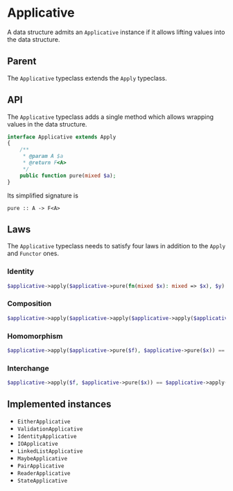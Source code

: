 # Applicative

A data structure admits an `Applicative` instance if it allows lifting values into the data structure.

## Parent

The `Applicative` typeclass extends the `Apply` typeclass.

## API

The `Applicative` typeclass adds a single method which allows wrapping values in the data structure.

```php
interface Applicative extends Apply
{
    /**
     * @param A $a
     * @return F<A>
     */
    public function pure(mixed $a);
}
```

Its simplified signature is

```
pure :: A -> F<A>
```

## Laws

The `Applicative` typeclass needs to satisfy four laws in addition to the `Apply` and `Functor` ones.

### Identity

```php
$applicative->apply($applicative->pure(fn(mixed $x): mixed => $x), $y) == $y
```

### Composition

```php
$applicative->apply($applicative->apply($applicative->apply($applicative->pure(fn ($f, $g) => fn ($x) => $f($g($x))), $a), $b), $c) == $applicative->apply($a, $applicative->apply($b, $c))
```

### Homomorphism

```php
$applicative->apply($applicative->pure($f), $applicative->pure($x)) == $applicative->pure($f($x))
```

### Interchange

```php
$applicative->apply($f, $applicative->pure($x)) == $applicative->apply(fn (callable $g) => $g($x), $f)
```

## Implemented instances

- `EitherApplicative`
- `ValidationApplicative`
- `IdentityApplicative`
- `IOApplicative`
- `LinkedListApplicative`
- `MaybeApplicative`
- `PairApplicative`
- `ReaderApplicative`
- `StateApplicative`
